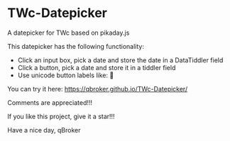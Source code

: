 # TWc-Datepicker
A datepicker for TWc based on pikaday.js

This datepicker has the following functionality:
* Click an input box, pick a date and store the date in a DataTiddler field
* Click a button, pick a date and store it in a tiddler field
* Use unicode button labels like: 📅

You can try it here: https://qbroker.github.io/TWc-Datepicker/


Comments are appreciated!!!

If you like this project, give it a star!!!

Have a nice day, qBroker
